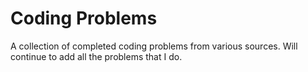 # Coding Problems
 A collection of completed coding problems from various sources. Will continue to add all the problems that I do.
